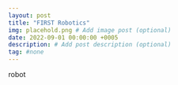 ```yaml
---
layout: post
title: "FIRST Robotics"
img: placehold.png # Add image post (optional)
date: 2022-09-01 00:00:00 +0005
description: # Add post description (optional)
tag: #none 
---
```


robot